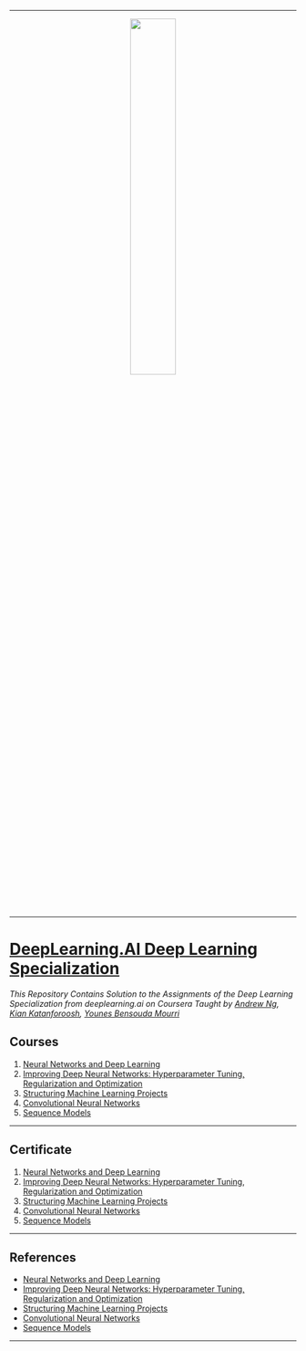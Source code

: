 -------------------------------------------------------------------------------------------

<p align="center"><img width="40%" src="https://drlux.github.io/deeplearningai/logo.png" /></p>

-------------------------------------------------------------------------------------------

# [DeepLearning.AI Deep Learning Specialization](https://www.coursera.org/specializations/deep-learning#courses)
*This Repository Contains Solution to the Assignments of the Deep Learning Specialization from deeplearning.ai on Coursera Taught by 
[Andrew Ng](https://www.coursera.org/instructor/andrewng),
[Kian Katanforoosh](https://www.coursera.org/instructor/kian-katanforoosh),
[Younes Bensouda Mourri](https://www.coursera.org/instructor/younes)*

## Courses
1. [Neural Networks and Deep Learning](https://github.com/shantanu1109/Coursera-DeepLearning.ai-Deep-Learning-Specialization/tree/main/Course-1-Neural%20Networks%20and%20Deep%20Learning)
2. [Improving Deep Neural Networks: Hyperparameter Tuning, Regularization and Optimization](https://github.com/shantanu1109/Coursera-DeepLearning.ai-Deep-Learning-Specialization/tree/main/Course-2-Improving%20Deep%20Neural%20Networks:%20Hyperparameter%20Tuning%2C%20Regularization%20and%20Optimization)
3. [Structuring Machine Learning Projects](https://github.com/shantanu1109/Coursera-DeepLearning.ai-Deep-Learning-Specialization/tree/main/Course-3-Structuring%20Machine%20Learning%20Projects)
4. [Convolutional Neural Networks](https://github.com/shantanu1109/Coursera-DeepLearning.ai-Deep-Learning-Specialization/tree/main/Course-4-Convolutional%20Neural%20Networks)
5. [Sequence Models](https://github.com/shantanu1109/Coursera-DeepLearning.ai-Deep-Learning-Specialization/tree/main/Course-5-Sequence%20Models)

-------------------------------------------------------------------------------------------------------------

## Certificate

1. [Neural Networks and Deep Learning]()
2. [Improving Deep Neural Networks: Hyperparameter Tuning, Regularization and Optimization]()
3. [Structuring Machine Learning Projects]()
4. [Convolutional Neural Networks]()
5. [Sequence Models]()

--------------------------------------------------------------------------------------------------------------

## References
* [Neural Networks and Deep Learning](https://www.coursera.org/learn/neural-networks-deep-learning?specialization=deep-learning)
* [Improving Deep Neural Networks: Hyperparameter Tuning, Regularization and Optimization](https://www.coursera.org/learn/deep-neural-network?specialization=deep-learning)
* [Structuring Machine Learning Projects](https://www.coursera.org/learn/machine-learning-projects?specialization=deep-learning)
* [Convolutional Neural Networks](https://www.coursera.org/learn/convolutional-neural-networks?specialization=deep-learning)
* [Sequence Models](https://www.coursera.org/learn/nlp-sequence-models?specialization=deep-learning)


----------------------------------------------------------------------------------------------------------------

 
